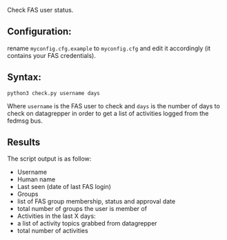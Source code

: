 Check FAS user status.

## Configuration:
rename `myconfig.cfg.example` to `myconfig.cfg` and edit it accordingly (it contains your FAS credentials).

## Syntax:
`python3 check.py username days`

Where `username` is the FAS user to check and `days` is the number of days to check on datagrepper in order to
get a list of activities logged from the fedmsg bus.

## Results
The script output is as follow:
- Username
- Human name
- Last seen (date of last FAS login)
- Groups
 - list of FAS group membership, status and approval date
 - total number of groups the user is member of
- Activities in the last X days:
 - a list of activity topics grabbed from datagrepper
 - total number of activities
